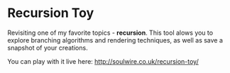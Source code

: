 # Recursion Toy
Revisiting one of my favorite topics - **recursion**. This tool alows you to explore branching algorithms and rendering techniques, as well as save a snapshot of your creations.

You can play with it live here: http://soulwire.co.uk/recursion-toy/
